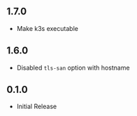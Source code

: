 <!-- https://developers.home-assistant.io/docs/add-ons/presentation#keeping-a-changelog -->

## 1.7.0

- Make k3s executable

## 1.6.0

- Disabled `tls-san` option with hostname

## 0.1.0

- Initial Release
